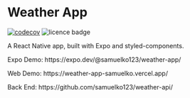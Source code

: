 # Weather App

[![codecov](https://codecov.io/gh/samuelko123/weather-app/branch/main/graph/badge.svg?token=VUBC6XWZLT)](https://codecov.io/gh/samuelko123/weather-app)
![licence badge](https://img.shields.io/github/license/samuelko123/weather-app)

<p>A React Native app, built with Expo and styled-components.</p>
<p>Expo Demo: https://expo.dev/@samuelko123/weather-app/</p>
<p>Web Demo: https://weather-app-samuelko.vercel.app/</p>
<p>Back End: https://github.com/samuelko123/weather-api/</p>
